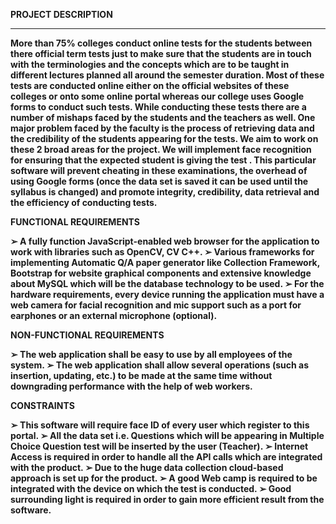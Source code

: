 <b>PROJECT DESCRIPTION<b>
<hr>

<light>More than 75% colleges conduct online tests for the students between there official term tests just to make
sure that the students are in touch with the terminologies and the concepts which are to be taught in different
lectures planned all around the semester duration. Most of these tests are conducted online either on the
official websites of these colleges or onto some online portal whereas our college uses Google forms to
conduct such tests. While conducting these tests there are a number of mishaps faced by the students and the
teachers as well. One major problem faced by the faculty is the process of retrieving data and the credibility
of the students appearing for the tests. We aim to work on these 2 broad areas for the project. We will
implement face recognition for ensuring that the expected student is giving the test . This particular software
will prevent cheating in these examinations, the overhead of using Google forms (once the data set is saved
it can be used until the syllabus is changed) and promote integrity, credibility, data retrieval and the
efficiency of conducting tests.<light>

FUNCTIONAL REQUIREMENTS

➢ A fully function JavaScript-enabled web browser for the application to work with
libraries such as OpenCV, CV C++.
➢ Various frameworks for implementing Automatic Q/A paper generator like
Collection Framework, Bootstrap for website graphical components and
extensive knowledge about MySQL which will be the database technology to be used.
➢ For the hardware requirements, every device running the application must have
a web camera for facial recognition and mic support such as a port for earphones
or an external microphone (optional).

NON-FUNCTIONAL REQUIREMENTS

➢ The web application shall be easy to use by all employees of the system.
➢ The web application shall allow several operations (such as insertion, updating, etc.)
to be made at the same time without downgrading performance with the help of
web workers.

CONSTRAINTS

➢ This software will require face ID of every user which register to this portal.
➢ All the data set i.e. Questions which will be appearing in Multiple Choice Question test
will be inserted by the user (Teacher).
➢ Internet Access is required in order to handle all the API calls which are integrated with
the product.
➢ Due to the huge data collection cloud-based approach is set up for the product.
➢ A good Web camp is required to be integrated with the device on which the test is conducted.
➢ Good surrounding light is required in order to gain more efficient result from the software.


